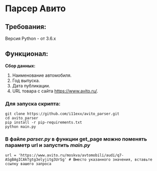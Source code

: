 # Парсер Авито

## Требования:
Версия Python - от 3.6.х
## Функционал:
**Сбор данных:** 
1. Наименование автомобиля.
2. Год выпуска.
3. Дата публикации.
4. URL товара с сайта https://www.avito.ru/.

### Для запуcка скрипта:
```
git clone https://github.com/i11exx/avito_parser.git
cd avito_parser
pip install -r pip-requirements.txt
python main.py
```

### В файле _parser.py_ в функции get_page можно поменять параметр url и запустить _main.py_
`url = 'https://www.avito.ru/moskva/avtomobili/audi/q7-ASgBAgICAkTgtg3elyjitg3UrSg' # Вместо указанного значения, вставьте ссылку вашего запроса`


